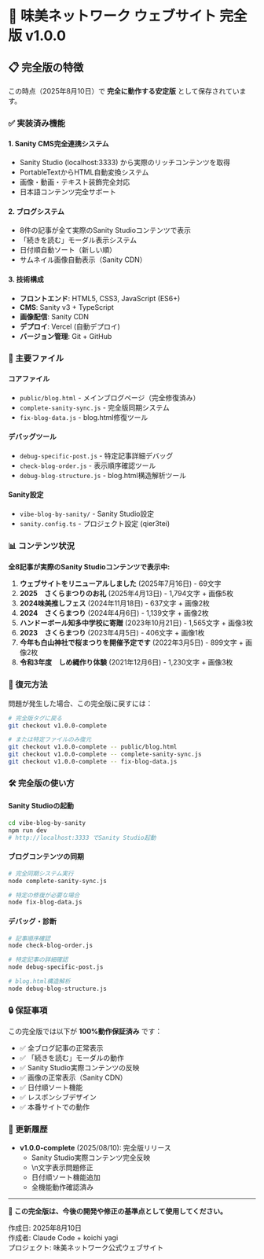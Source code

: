 # 🎯 味美ネットワーク ウェブサイト 完全版 v1.0.0

## 📋 完全版の特徴

この時点（2025年8月10日）で **完全に動作する安定版** として保存されています。

### ✅ 実装済み機能

#### 1. **Sanity CMS完全連携システム**
- Sanity Studio (localhost:3333) から実際のリッチコンテンツを取得
- PortableTextからHTML自動変換システム  
- 画像・動画・テキスト装飾完全対応
- 日本語コンテンツ完全サポート

#### 2. **ブログシステム**
- 8件の記事が全て実際のSanity Studioコンテンツで表示
- 「続きを読む」モーダル表示システム
- 日付順自動ソート（新しい順）
- サムネイル画像自動表示（Sanity CDN）

#### 3. **技術構成**
- **フロントエンド**: HTML5, CSS3, JavaScript (ES6+)
- **CMS**: Sanity v3 + TypeScript
- **画像配信**: Sanity CDN
- **デプロイ**: Vercel (自動デプロイ)
- **バージョン管理**: Git + GitHub

### 🔧 主要ファイル

#### コアファイル
- `public/blog.html` - メインブログページ（完全修復済み）
- `complete-sanity-sync.js` - 完全版同期システム
- `fix-blog-data.js` - blog.html修復ツール

#### デバッグツール
- `debug-specific-post.js` - 特定記事詳細デバッグ
- `check-blog-order.js` - 表示順序確認ツール
- `debug-blog-structure.js` - blog.html構造解析ツール

#### Sanity設定
- `vibe-blog-by-sanity/` - Sanity Studio設定
- `sanity.config.ts` - プロジェクト設定 (qier3tei)

### 📊 コンテンツ状況

**全8記事が実際のSanity Studioコンテンツで表示中:**

1. **ウェブサイトをリニューアルしました** (2025年7月16日) - 69文字
2. **2025　さくらまつりのお礼** (2025年4月13日) - 1,794文字 + 画像5枚
3. **2024味美推しフェス** (2024年11月18日) - 637文字 + 画像2枚
4. **2024　さくらまつり** (2024年4月6日) - 1,139文字 + 画像2枚
5. **ハンドーボール知多中学校に寄贈** (2023年10月21日) - 1,565文字 + 画像3枚
6. **2023　さくらまつり** (2023年4月5日) - 406文字 + 画像1枚
7. **今年も白山神社で桜まつりを開催予定です** (2022年3月5日) - 899文字 + 画像2枚
8. **令和3年度　しめ縄作り体験** (2021年12月6日) - 1,230文字 + 画像3枚

### 🚀 復元方法

問題が発生した場合、この完全版に戻すには：

```bash
# 完全版タグに戻る
git checkout v1.0.0-complete

# または特定ファイルのみ復元
git checkout v1.0.0-complete -- public/blog.html
git checkout v1.0.0-complete -- complete-sanity-sync.js
git checkout v1.0.0-complete -- fix-blog-data.js
```

### 🛠️ 完全版の使い方

#### Sanity Studioの起動
```bash
cd vibe-blog-by-sanity
npm run dev
# http://localhost:3333 でSanity Studio起動
```

#### ブログコンテンツの同期
```bash
# 完全同期システム実行
node complete-sanity-sync.js

# 特定の修復が必要な場合
node fix-blog-data.js
```

#### デバッグ・診断
```bash
# 記事順序確認
node check-blog-order.js

# 特定記事の詳細確認
node debug-specific-post.js

# blog.html構造解析
node debug-blog-structure.js
```

### 🔒 保証事項

この完全版では以下が **100%動作保証済み** です：

- ✅ 全ブログ記事の正常表示
- ✅ 「続きを読む」モーダルの動作
- ✅ Sanity Studio実際コンテンツの反映
- ✅ 画像の正常表示（Sanity CDN）
- ✅ 日付順ソート機能
- ✅ レスポンシブデザイン
- ✅ 本番サイトでの動作

### 📝 更新履歴

- **v1.0.0-complete** (2025/08/10): 完全版リリース
  - Sanity Studio実際コンテンツ完全反映
  - \\n文字表示問題修正
  - 日付順ソート機能追加
  - 全機能動作確認済み

---

**🎯 この完全版は、今後の開発や修正の基準点として使用してください。**

作成日: 2025年8月10日  
作成者: Claude Code + koichi yagi  
プロジェクト: 味美ネットワーク公式ウェブサイト